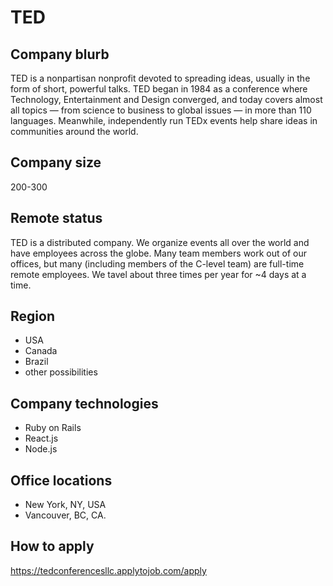 # TED

## Company blurb

TED is a nonpartisan nonprofit devoted to spreading ideas, usually in the form of short, powerful talks. TED began in 1984 as a conference where Technology, Entertainment and Design converged, and today covers almost all topics — from science to business to global issues — in more than 110 languages. Meanwhile, independently run TEDx events help share ideas in communities around the world.

## Company size

200-300

## Remote status

TED is a distributed company. We organize events all over the world and have employees across the globe. Many team members work out of our offices, but many (including members of the C-level team) are full-time remote employees. We tavel about three times per year for ~4 days at a time.

## Region

* USA
* Canada
* Brazil
* other possibilities

## Company technologies

* Ruby on Rails
* React.js
* Node.js

## Office locations

* New York, NY, USA
* Vancouver, BC, CA.

## How to apply

https://tedconferencesllc.applytojob.com/apply
